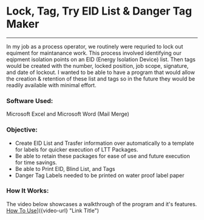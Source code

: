 # Lock, Tag, Try EID List & Danger Tag Maker
----
In my job as a process operator, we routinely were requried to lock out equiment for maintanance work. This process involved identifying our eqipment isolation points on an EID (Energy Isolation Device) list. Then tags would be created with the number, locked position, job scope, signature, and date of lockout. I wanted to be able to have a program that would allow the creation & retention of these list and tags so in the future they would be readily available with minimal effort. 

### Software Used:
Microsoft Excel and Microsoft Word (Mail Merge)

### Objective:
- Create EID List and Trasfer information over automatically to a template for labels for quicker execution of LTT Packages.
- Be able to retain these packages for ease of use and future execution for time savings. 
- Be able to Print EID, Blind List, and Tags
- Danger Tag Labels needed to be printed on water proof label paper

### How It Works: 
The video below showcases a walkthrough of the program and it's features.
[How To Use]({image-url})]({video-url} "Link Title")
